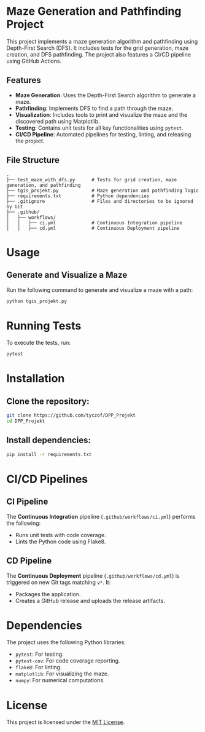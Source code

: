 # Maze Generation and Pathfinding Project

This project implements a maze generation algorithm and pathfinding using Depth-First Search (DFS). It includes tests for the grid generation, maze creation, and DFS pathfinding. The project also features a CI/CD pipeline using GitHub Actions.

## Features

- **Maze Generation**: Uses the Depth-First Search algorithm to generate a maze.
- **Pathfinding**: Implements DFS to find a path through the maze.
- **Visualization**: Includes tools to print and visualize the maze and the discovered path using Matplotlib.
- **Testing**: Contains unit tests for all key functionalities using `pytest`.
- **CI/CD Pipeline**: Automated pipelines for testing, linting, and releasing the project.

## File Structure

```plaintext
.
├── test_maze_with_dfs.py      # Tests for grid creation, maze generation, and pathfinding
├── tgis_projekt.py            # Maze generation and pathfinding logic
├── requirements.txt           # Python dependencies
├── .gitignore                 # Files and directories to be ignored by Git
├── .github/
│   ├── workflows/
│   │   ├── ci.yml             # Continuous Integration pipeline
│   │   ├── cd.yml             # Continuous Deployment pipeline
```

# Usage

## Generate and Visualize a Maze
Run the following command to generate and visualize a maze with a path:

```bash
python tgis_projekt.py
```

# Running Tests

To execute the tests, run:

```bash
pytest
```

# Installation

## Clone the repository:
```bash
git clone https://github.com/tyczof/DPP_Projekt
cd DPP_Projekt
```

## Install dependencies:
```bash
pip install -r requirements.txt
```

# CI/CD Pipelines

## CI Pipeline
The **Continuous Integration** pipeline (`.github/workflows/ci.yml`) performs the following:
- Runs unit tests with code coverage.
- Lints the Python code using Flake8.

## CD Pipeline
The **Continuous Deployment** pipeline (`.github/workflows/cd.yml`) is triggered on new Git tags matching `v*`. It:
- Packages the application.
- Creates a GitHub release and uploads the release artifacts.

# Dependencies

The project uses the following Python libraries:

- `pytest`: For testing.
- `pytest-cov`: For code coverage reporting.
- `flake8`: For linting.
- `matplotlib`: For visualizing the maze.
- `numpy`: For numerical computations.

# License

This project is licensed under the [MIT License](LICENSE).
